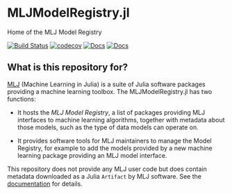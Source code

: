 # MLJModelRegistry.jl

Home of the MLJ Model Registry

[![Build Status](https://github.com/JuliaAI/MLJModelRegistry.jl/workflows/CI/badge.svg)](https://github.com/JuliaAI/MLJModelRegistry.jl/actions)
[![codecov](https://codecov.io/gh/JuliaAI/MLJModelRegistry.jl/graph/badge.svg?token=9IWT9KYINZ)](https://codecov.io/gh/JuliaAI/MLJModelRegistry.jl?branch=dev)
[![Docs](https://img.shields.io/badge/docs-dev-blue.svg)](https://juliaai.github.io/MLJModelRegistry.jl/dev/)
[![Docs](https://img.shields.io/badge/docs-stable-blue.svg)](https://juliaai.github.io/MLJModelRegistry.jl/stable/)

## What is this repository for?

[MLJ](https://juliaml.ai) (Machine Learning in Julia) is a suite of Julia software
packages providing a machine learning toolbox. The MLJModelRegistry.jl has two functions: 

- It hosts the *MLJ Model Registry*, a list of packages providing MLJ interfaces to
  machine learning algorithms, together with metadata about those models, such as the type
  of data models can operate on.
  
- It provides software tools for MLJ maintainers to manage the Model Registry, for example
  to add the models provided by a new machine learning package providing an MLJ model
  interface.
  
This repository does not provide any MLJ user code but does contain metadata downloaded as
a Julia `Artifact` by MLJ software. See the
[documentation](https://juliaai.github.io/MLJModelRegistry.jl/stable/) for details.


